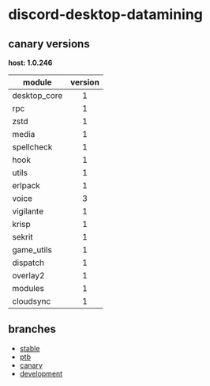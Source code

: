 # discord-desktop-datamining

## canary versions

**host: 1.0.246**

| module | version |
| ------ | :-----: |
| desktop_core | 1 |
| rpc | 1 |
| zstd | 1 |
| media | 1 |
| spellcheck | 1 |
| hook | 1 |
| utils | 1 |
| erlpack | 1 |
| voice | 3 |
| vigilante | 1 |
| krisp | 1 |
| sekrit | 1 |
| game_utils | 1 |
| dispatch | 1 |
| overlay2 | 1 |
| modules | 1 |
| cloudsync | 1 |

## branches

- [stable](https://github.com/OpenAsar/discord-desktop-datamining/tree/stable)
- [ptb](https://github.com/OpenAsar/discord-desktop-datamining/tree/ptb)
- [canary](https://github.com/OpenAsar/discord-desktop-datamining/tree/canary)
- [development](https://github.com/OpenAsar/discord-desktop-datamining/tree/development)